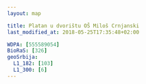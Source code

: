 ```yaml
---
layout: map

title: Platan u dvorištu OŠ Miloš Crnjanski
last_modified_at: 2018-05-25T17:35:48+02:00

WDPA: [555589054]
BioRaS: [326]
geoSrbija:
  L1_182: [103]
  L1_300: [6]
---
```

